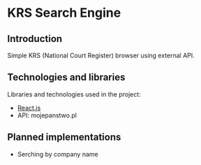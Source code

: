 ﻿KRS Search Engine
====

Introduction
----
Simple KRS (National Court Register) browser using external API.

Technologies and libraries
----
Libraries and technologies used in the project:
- [React.js](https://facebook.github.io/react/)
- API: mojepanstwo.pl

Planned implementations
----
* Serching by company name
